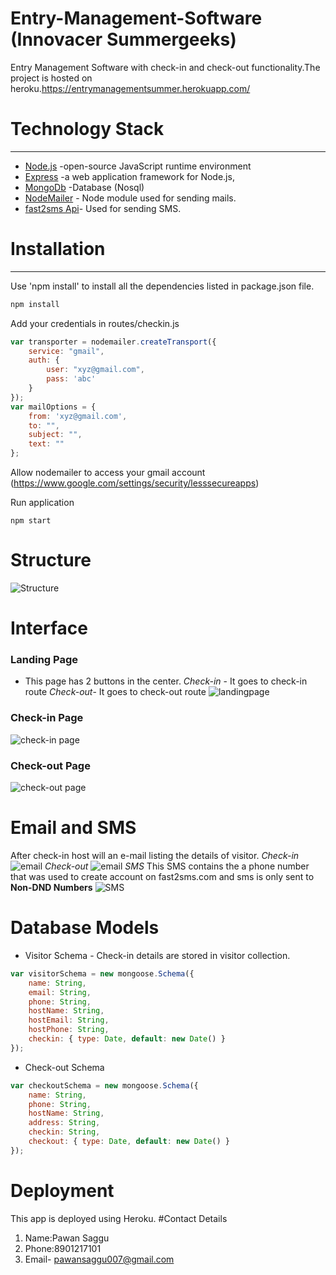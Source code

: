 # Entry-Management-Software (Innovacer Summergeeks) #
Entry Management Software with check-in and check-out functionality.The project is hosted on heroku.https://entrymanagementsummer.herokuapp.com/
# Technology Stack  #
---
* [Node.js](https://nodejs.org/en/) -open-source JavaScript runtime environment 
* [Express](https://expressjs.com/) -a web application framework for Node.js,
* [MongoDb](https://www.mongodb.com/) -Database (Nosql)
* [NodeMailer](https://nodemailer.com/about/) - Node module used for sending mails.
* [fast2sms Api](https://www.fast2sms.com/dashboard/sms/bulk)- Used for sending SMS.

# Installation #
---
Use 'npm install' to install all the dependencies listed in package.json file.
```bash
npm install
```
Add your credentials in routes/checkin.js
```javascript
var transporter = nodemailer.createTransport({
    service: "gmail",
    auth: {
        user: "xyz@gmail.com",
        pass: 'abc'
    }
});
var mailOptions = {
    from: 'xyz@gmail.com',
    to: "",
    subject: "",
    text: ""
};
```
Allow nodemailer to access your gmail account
(https://www.google.com/settings/security/lesssecureapps)

Run application
```
npm start
```
# Structure

![Structure](https://i.imgur.com/jzkE5GB.jpg)

# Interface #
 ### Landing Page ### 
 * This page has 2 buttons in the center.
    *Check-in* - It goes to check-in route
    *Check-out*- It goes to check-out route
 ![landingpage](https://i.imgur.com/t21JqYJ.jpg)

### Check-in Page ###
![check-in page](https://i.imgur.com/VUneSLJ.jpg)
### Check-out Page ###
![check-out page](https://i.imgur.com/K5zaZZS.jpg)

# Email and SMS
After check-in host will an e-mail listing the details of visitor.
*Check-in*
![email](https://i.imgur.com/z4JKsM4.jpg)
*Check-out*
![email](https://i.imgur.com/xOLpCrm.jpg)
*SMS*
This SMS contains the a phone number that was used to create account on fast2sms.com and sms is only sent to **Non-DND Numbers**
![SMS](https://i.imgur.com/zgJLkma.jpg)

# Database Models
* Visitor Schema - Check-in details are stored in visitor collection.
```javascript
var visitorSchema = new mongoose.Schema({
    name: String,
    email: String,
    phone: String,
    hostName: String,
    hostEmail: String,
    hostPhone: String,
    checkin: { type: Date, default: new Date() }
});
```
* Check-out Schema
```javascript
var checkoutSchema = new mongoose.Schema({
    name: String,
    phone: String,
    hostName: String,
    address: String,
    checkin: String,
    checkout: { type: Date, default: new Date() }
});
```
# Deployment
This app is deployed using Heroku.
#Contact Details
1. Name:Pawan Saggu
2. Phone:8901217101
3. Email- pawansaggu007@gmail.com



